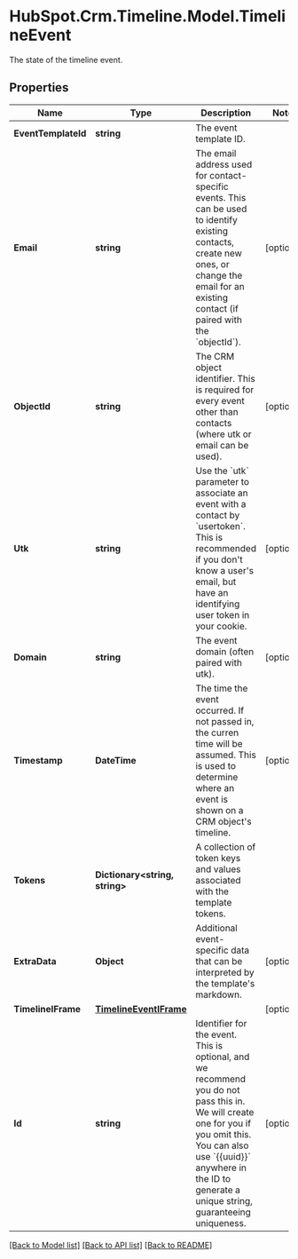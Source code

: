 # HubSpot.Crm.Timeline.Model.TimelineEvent
The state of the timeline event.

## Properties

Name | Type | Description | Notes
------------ | ------------- | ------------- | -------------
**EventTemplateId** | **string** | The event template ID. | 
**Email** | **string** | The email address used for contact-specific events. This can be used to identify existing contacts, create new ones, or change the email for an existing contact (if paired with the &#x60;objectId&#x60;). | [optional] 
**ObjectId** | **string** | The CRM object identifier. This is required for every event other than contacts (where utk or email can be used). | [optional] 
**Utk** | **string** | Use the &#x60;utk&#x60; parameter to associate an event with a contact by &#x60;usertoken&#x60;. This is recommended if you don&#39;t know a user&#39;s email, but have an identifying user token in your cookie. | [optional] 
**Domain** | **string** | The event domain (often paired with utk). | [optional] 
**Timestamp** | **DateTime** | The time the event occurred. If not passed in, the curren time will be assumed. This is used to determine where an event is shown on a CRM object&#39;s timeline. | [optional] 
**Tokens** | **Dictionary&lt;string, string&gt;** | A collection of token keys and values associated with the template tokens. | 
**ExtraData** | **Object** | Additional event-specific data that can be interpreted by the template&#39;s markdown. | [optional] 
**TimelineIFrame** | [**TimelineEventIFrame**](TimelineEventIFrame.md) |  | [optional] 
**Id** | **string** | Identifier for the event. This is optional, and we recommend you do not pass this in. We will create one for you if you omit this. You can also use &#x60;{{uuid}}&#x60; anywhere in the ID to generate a unique string, guaranteeing uniqueness. | [optional] 

[[Back to Model list]](../README.md#documentation-for-models) [[Back to API list]](../README.md#documentation-for-api-endpoints) [[Back to README]](../README.md)

